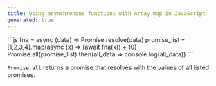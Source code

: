 ```yaml
---
title: Using asynchronous functions with Array map in JavaScript
generated: true
---
```


<div markdown="1" class="ans">
```js
fna = async (data) => Promise.resolve(data)
promise_list = [1,2,3,4].map(async (x) => (await fna(x)) + 10)
Promise.all(promise_list).then(all_data => console.log(all_data))
```
</div>

`Promise.all` returns a promise that resolves with the values of all listed promises.
